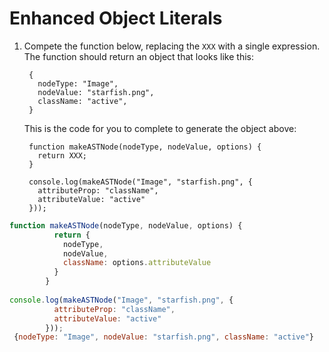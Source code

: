 # Enhanced Object Literals

1. Compete the function below, replacing the `XXX` with a single expression. The function should return an object that looks like this:

        {
          nodeType: "Image",
          nodeValue: "starfish.png",
          className: "active",
        }


   This is the code for you to complete to generate the object above:

        function makeASTNode(nodeType, nodeValue, options) {
          return XXX;
        }

        console.log(makeASTNode("Image", "starfish.png", {
          attributeProp: "className",
          attributeValue: "active"
        }));


```javascript
function makeASTNode(nodeType, nodeValue, options) {
          return {
            nodeType,
            nodeValue,
            className: options.attributeValue
          }
        }
        
console.log(makeASTNode("Image", "starfish.png", {
          attributeProp: "className",
          attributeValue: "active"
        }));
 {nodeType: "Image", nodeValue: "starfish.png", className: "active"}

```

